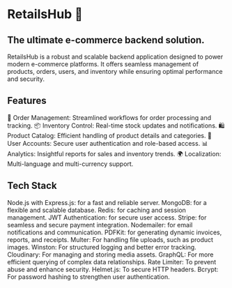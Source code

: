# **RetailsHub 🛒**
## The ultimate e-commerce backend solution.

RetailsHub is a robust and scalable backend application designed to power modern e-commerce platforms. It offers seamless management of products, orders, users, and inventory while ensuring optimal performance and security.

## **Features**
🔄 Order Management: Streamlined workflows for order processing and tracking.
📦 Inventory Control: Real-time stock updates and notifications.
🛍️ Product Catalog: Efficient handling of product details and categories.
👥 User Accounts: Secure user authentication and role-based access.
📊 Analytics: Insightful reports for sales and inventory trends.
🌍 Localization: Multi-language and multi-currency support.

## **Tech Stack**
Node.js with Express.js: for a fast and reliable server.
MongoDB: for a flexible and scalable database.
Redis: for caching and session management.
JWT Authentication: for secure user access.
Stripe: for seamless and secure payment integration.
Nodemailer: for email notifications and communication.
PDFKit: for generating dynamic invoices, reports, and receipts.
Multer: For handling file uploads, such as product images.
Winston: For structured logging and better error tracking.
Cloudinary: For managing and storing media assets.
GraphQL: For more efficient querying of complex data relationships.
Rate Limiter: To prevent abuse and enhance security.
Helmet.js: To secure HTTP headers.
Bcrypt: For password hashing to strengthen user authentication.
